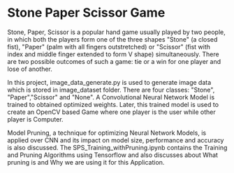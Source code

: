# Stone Paper Scissor Game

Stone, Paper, Scissor is a popular hand game usually played by two people, in which both the players form one of the three shapes "Stone" (a closed fist), "Paper" (palm with all fingers outstretched) or "Scissor" (fist with index and middle finger extended to form V shape) simultaneously.
There are two possible outcomes of such a game: tie or a win for one player and lose of another.

In this project, image_data_generate.py is used to generate image data which is stored in image_dataset folder. There are four classes: "Stone", "Paper","Scissor" and "None". A Convolutional Neural Network Model is trained to obtained optimized weights. Later, this trained model is used to create an OpenCV based Game where one player is the user while other player is Computer. 

Model Pruning, a technique for optimizing Neural Network Models, is applied over CNN and its impact on model size, performance and accuracy is also discussed. The SPS_Training_withPruning.ipynb contains the Training and Pruning Algorithms using Tensorflow and also discusses about What pruning is and Why we are using it for this Application.
